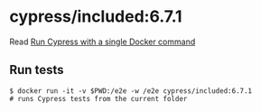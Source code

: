 <!--
WARNING: this file was autogenerated by generate-included-image.js using

    npm run add:included -- 6.7.1 cypress/browsers:node12.18.3-chrome87-ff82
-->

# cypress/included:6.7.1

Read [Run Cypress with a single Docker command][blog post url]

## Run tests

```shell
$ docker run -it -v $PWD:/e2e -w /e2e cypress/included:6.7.1
# runs Cypress tests from the current folder
```

[blog post url]: https://www.cypress.io/blog/2019/05/02/run-cypress-with-a-single-docker-command/
